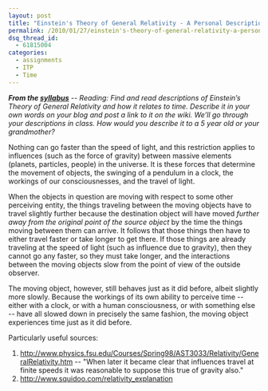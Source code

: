 ```yaml
---
layout: post
title: "Einstein's Theory of General Relativity - A Personal Description"
permalink: /2010/01/27/einstein's-theory-of-general-relativity-a-personal-description/
dsq_thread_id:
  - 61815004
categories:
  - assignments
  - ITP
  - Time
---
```

***From the [syllabus][1]** -- Reading: Find and read descriptions of Einstein’s Theory of General Relativity and how it relates to time. Describe it in your own words on your blog and post a link to it on the wiki. We’ll go through your descriptions in class. How would you describe it to a 5 year old or your grandmother?*

Nothing can go faster than the speed of light, and this restriction applies to influences (such as the force of gravity) between massive elements (planets, particles, people) in the universe. It is these forces that determine the movement of objects, the swinging of a pendulum in a clock, the workings of our consciousnesses, and the travel of light.

When the objects in question are moving with respect to some other perceiving entity, the things traveling between the moving objects have to travel slightly further because the destination object will have moved *further away from the original point of the source object* by the time the things moving between them can arrive. It follows that those things then have to either travel faster or take longer to get there. If those things are already traveling at the speed of light (such as influence due to gravity), then they cannot go any faster, so they must take longer, and the interactions between the moving objects slow from the point of view of the outside observer.

The moving object, however, still behaves just as it did before, albeit slightly more slowly. Because the workings of its own ability to perceive time -- either with a clock, or with a human consciousness, or with something else -- have all slowed down in precisely the same fashion, the moving object experiences time just as it did before.

Particularly useful sources:

1. <http://www.physics.fsu.edu/Courses/Spring98/AST3033/Relativity/GeneralRelativity.htm> -- "When later it became clear that influences travel at finite speeds it was reasonable to suppose this true of gravity also."
2. <http://www.squidoo.com/relativity_explanation>

 [1]: http://cwandt.com/time-class/
